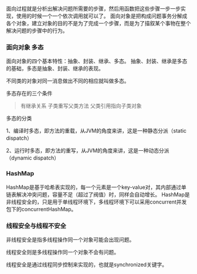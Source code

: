 面向过程就是分析出解决问题所需要的步骤，然后用函数把这些步骤一步一步实现，使用的时候一个一个依次调用就可以了。
面向对象是把构成问题事务分解成各个对象，建立对象的目的不是为了完成一个步骤，而是为了描叙某个事物在整个解决问题的步骤中的行为。
### 面向对象 多态

面向对象的四个基本特性：抽象、封装、继承、多态。 抽象、封装、继承是多态的基础，多态是抽象、封装、继承的表现。

不同类的对象对同一消息做出不同的相应就叫做多态。

多态存在的三个条件
> 有继承关系
> 子类重写父类方法
> 父类引用指向子类对象

多态的分类

1、编译时多态，即方法的重载，从JVM的角度来讲，这是一种静态分派（static dispatch）

2、运行时多态，即方法的重写，从JVM的角度来讲，这是一种动态分派（dynamic dispatch）

### HashMap 
HashMap是基于哈希表实现的，每一个元素是一个key-value对，其内部通过单链表解决冲突问题，容量不足（超过了阀值）时，同样会自动增长。
HashMap是非线程安全的，只是用于单线程环境下，多线程环境下可以采用concurrent并发包下的concurrentHashMap。

### 线程安全与线程不安全

非线程安全是指多线程操作同一个对象可能会出现问题。

线程安全则是多线程操作同一个对象不会有问题。

线程安全是通过线程同步控制来实现的，也就是synchronized关键字。

